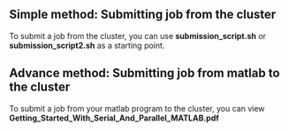 ## Simple method: Submitting job from the cluster
To submit a job from the cluster, you can use **submission_script.sh** or **submission_script2.sh** as a starting point.
## Advance method: Submitting job from matlab to the cluster
To submit a job from your matlab program to the cluster, you can view **Getting_Started_With_Serial_And_Parallel_MATLAB.pdf**
